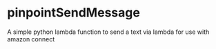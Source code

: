 # pinpointSendMessage
A simple python lambda function to send a text via lambda for use with amazon connect
